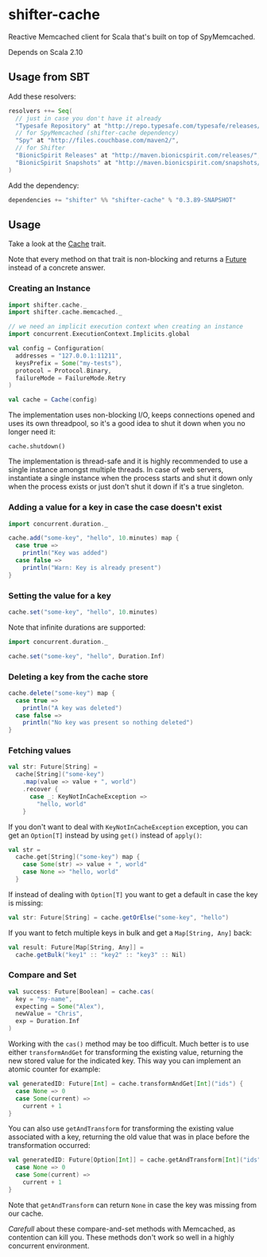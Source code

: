 # shifter-cache

Reactive Memcached client for Scala that's built on top of SpyMemcached.

Depends on Scala 2.10

## Usage from SBT

Add these resolvers:

```scala
resolvers ++= Seq(
  // just in case you don't have it already
  "Typesafe Repository" at "http://repo.typesafe.com/typesafe/releases/",
  // for SpyMemcached (shifter-cache dependency)
  "Spy" at "http://files.couchbase.com/maven2/",
  // for Shifter
  "BionicSpirit Releases" at "http://maven.bionicspirit.com/releases/",
  "BionicSpirit Snapshots" at "http://maven.bionicspirit.com/snapshots/"
)
```

Add the dependency:

```scala
dependencies += "shifter" %% "shifter-cache" % "0.3.89-SNAPSHOT"
```

## Usage

Take a look at the [Cache](src/main/scala/shifter/cache/Cache.scala)
trait.

Note that every method on that trait is non-blocking and returns a
[Future](http://docs.scala-lang.org/sips/pending/futures-promises.html)
instead of a concrete answer.

### Creating an Instance

```scala
import shifter.cache._
import shifter.cache.memcached._

// we need an implicit execution context when creating an instance
import concurrent.ExecutionContext.Implicits.global

val config = Configuration(
  addresses = "127.0.0.1:11211",
  keysPrefix = Some("my-tests"),
  protocol = Protocol.Binary,
  failureMode = FailureMode.Retry
)

val cache = Cache(config)
```

The implementation uses non-blocking I/O, keeps connections opened and
uses its own threadpool, so it's a good idea to shut it down when you
no longer need it:

```
cache.shutdown()
```

The implementation is thread-safe and it is highly recommended to use
a single instance amongst multiple threads. In case of web servers,
instantiate a single instance when the process starts and shut it down
only when the process exists or just don't shut it down if it's a true
singleton.

### Adding a value for a key in case the case doesn't exist

```scala
import concurrent.duration._

cache.add("some-key", "hello", 10.minutes) map {
  case true =>
    println("Key was added")
  case false =>
    println("Warn: Key is already present")
}
```

### Setting the value for a key

```scala
cache.set("some-key", "hello", 10.minutes)
```

Note that infinite durations are supported:

```scala
import concurrent.duration._

cache.set("some-key", "hello", Duration.Inf)
```

### Deleting a key from the cache store

```scala
cache.delete("some-key") map {
  case true =>
    println("A key was deleted")
  case false =>
    println("No key was present so nothing deleted")
}
```

### Fetching values 

```scala
val str: Future[String] = 
  cache[String]("some-key")
    .map(value => value + ", world")
    .recover {
      case _: KeyNotInCacheException =>
	    "hello, world"
    }
```

If you don't want to deal with `KeyNotInCacheException` exception, you
can get an `Option[T]` instead by using `get()` instead of `apply()`:

```scala
val str = 
  cache.get[String]("some-key") map {
    case Some(str) => value + ", world"
	case None => "hello, world"
  }
```

If instead of dealing with `Option[T]` you want to get a default in
case the key is missing:

```scala
val str: Future[String] = cache.getOrElse("some-key", "hello")
```

If you want to fetch multiple keys in bulk and get a
`Map[String, Any]` back:

```scala
val result: Future[Map[String, Any]] = 
  cache.getBulk("key1" :: "key2" :: "key3" :: Nil)
```

### Compare and Set

```scala
val success: Future[Boolean] = cache.cas(
  key = "my-name",
  expecting = Some("Alex"),
  newValue = "Chris",
  exp = Duration.Inf
)  
```

Working with the `cas()` method may be too difficult. Much better is
to use either `transformAndGet` for transforming the existing value,
returning the new stored value for the indicated key. This way you can
implement an atomic counter for example:

```scala
val generatedID: Future[Int] = cache.transformAndGet[Int]("ids") { 
  case None => 0
  case Some(current) =>
    current + 1
}
```

You can also use `getAndTransform` for transforming the existing value
associated with a key, returning the old value that was in place
before the transformation occurred:

```scala
val generatedID: Future[Option[Int]] = cache.getAndTransform[Int]("ids") { 
  case None => 0
  case Some(current) =>
    current + 1
}
```

Note that `getAndTransform` can return `None` in case the key was
missing from our cache.

*Carefull* about these compare-and-set methods with Memcached, as
contention can kill you. These methods don't work so well in a highly
concurrent environment.

